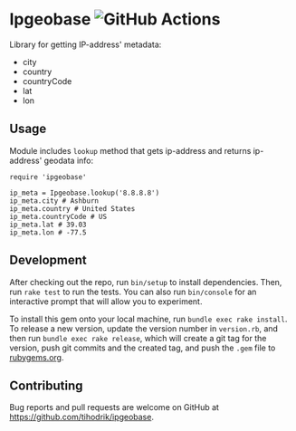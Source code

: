 # Ipgeobase ![GitHub Actions](https://github.com/tihodrik/ipgeobase/actions/workflows/main.yml/badge.svg)

Library for getting IP-address' metadata:
- city
- country
- countryCode
- lat
- lon

## Usage

Module includes `lookup` method that gets ip-address and returns ip-address' geodata info:

    require 'ipgeobase'

    ip_meta = Ipgeobase.lookup('8.8.8.8')
    ip_meta.city # Ashburn
    ip_meta.country # United States
    ip_meta.countryCode # US
    ip_meta.lat # 39.03
    ip_meta.lon # -77.5

## Development

After checking out the repo, run `bin/setup` to install dependencies. Then, run `rake test` to run the tests. You can also run `bin/console` for an interactive prompt that will allow you to experiment.

To install this gem onto your local machine, run `bundle exec rake install`. To release a new version, update the version number in `version.rb`, and then run `bundle exec rake release`, which will create a git tag for the version, push git commits and the created tag, and push the `.gem` file to [rubygems.org](https://rubygems.org).

## Contributing

Bug reports and pull requests are welcome on GitHub at https://github.com/tihodrik/ipgeobase.
